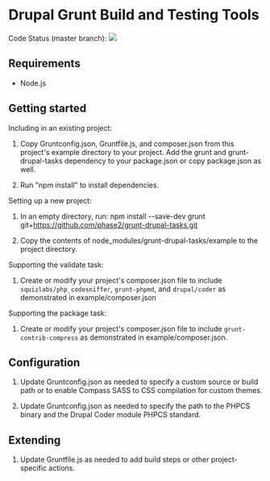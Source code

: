 Drupal Grunt Build and Testing Tools
===

Code Status (master branch): <img src="https://travis-ci.org/phase2/grunt-drupal-tasks.svg?branch=master">

Requirements
---

* Node.js


Getting started
---

Including in an existing project:

1. Copy Gruntconfig.json, Gruntfile.js, and composer.json from this project's example directory to your project. Add the grunt and grunt-drupal-tasks dependency to your package.json or copy package.json as well.

1. Run "npm install" to install dependencies.

Setting up a new project:

1. In an empty directory, run: npm install --save-dev grunt git+https://github.com/phase2/grunt-drupal-tasks.git

1. Copy the contents of node_modules/grunt-drupal-tasks/example to the project directory.

Supporting the validate task:

1. Create or modify your project's composer.json file to include `squizlabs/php_codesniffer`, `grunt-phpmd`, and `drupal/coder` as demonstrated in example/composer.json

Supporting the package task:

1. Create or modify your project's composer.json file to include `grunt-contrib-compress` as demonstrated in example/composer.json.

Configuration
---

1. Update Gruntconfig.json as needed to specify a custom source or build path or to enable Compass SASS to CSS compilation for custom themes.

1. Update Gruntconfig.json as needed to specify the path to the PHPCS binary and the Drupal Coder module PHPCS standard.


Extending
---

1. Update Gruntfile.js as needed to add build steps or other project-specific actions.


